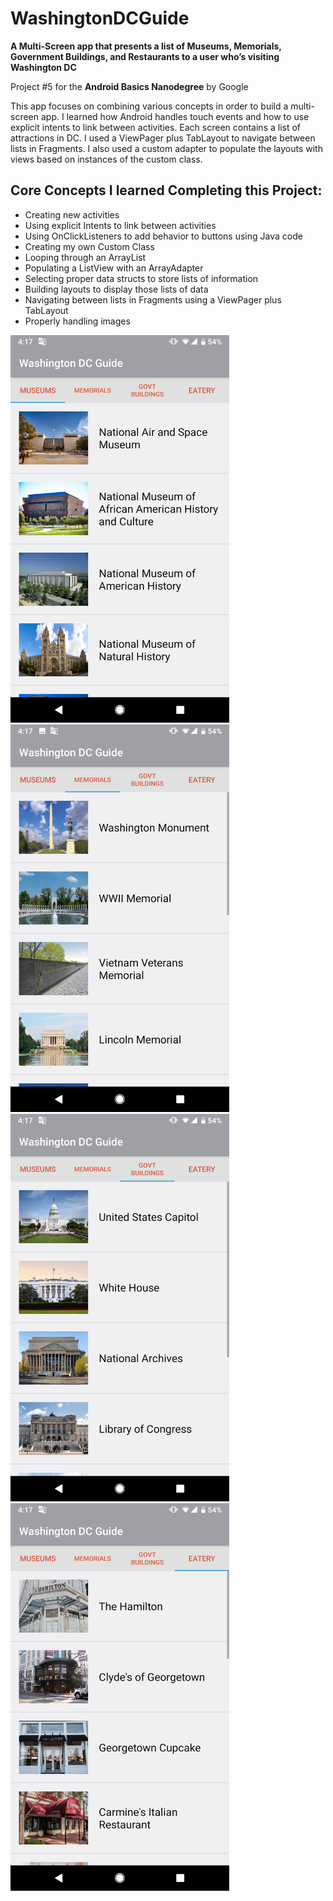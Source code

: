 # WashingtonDCGuide
<b> A Multi-Screen app that presents a list of Museums, Memorials, Government Buildings, and Restaurants to a user who’s
visiting Washington DC </b> 

<p> Project #5 for the <b>Android Basics Nanodegree</b> by Google </p>

<p> This app focuses on combining various concepts in order to build a multi-screen app. I learned how Android handles touch events and 
how to use explicit intents to link between activities. Each screen contains a list of attractions in DC. I used a ViewPager plus 
TabLayout to navigate between lists in Fragments. I also used a custom adapter to populate the layouts with views based on instances 
of the custom class. </p>

Core Concepts I learned Completing this Project:
----------------------------------------------
-	Creating new activities
-	Using explicit Intents to link between activities
-	Using OnClickListeners to add behavior to buttons using Java code
-	Creating my own Custom Class
-	Looping through an ArrayList
-	Populating a ListView with an ArrayAdapter
-	Selecting proper data structs to store lists of information
-	Building layouts to display those lists of data
-	Navigating between lists in Fragments using a ViewPager plus TabLayout
-	Properly handling images

<img src="WashingtonDCGuide\MuseumsFragment.png" width="350" height="620"> <img src="WashingtonDCGuide\MemorialFragment.png" width="350" height="620">
<img src="WashingtonDCGuide\GovtBuildingsFragment.png" width="350" height="620"> <img src="WashingtonDCGuide\EateryFragment.png" width="350" height="620">
